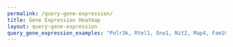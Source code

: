 ```yaml
---
permalink: /query-gene-expression/
title: Gene Expression Heatmap
layout: query-gene-expression
query_gene_expression_examples: "Polr3k, Rtel1, Eno1, Nit2, Map4, Fam107a, Mrap2, Calr3, Vkorc1, Wwox, Pnpo, Eif4g1, Prmt1, Mfsd14b, Adgrg6, Ak1"
---
```

